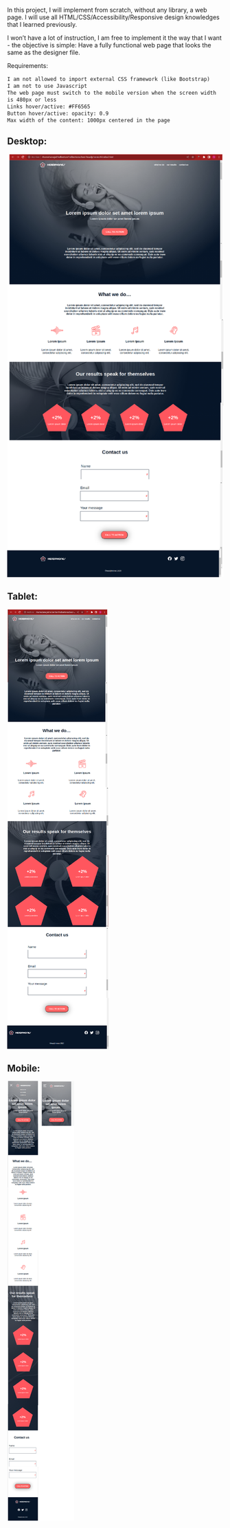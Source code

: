 In this project, I will implement from scratch, without any library, a web page. I will use all HTML/CSS/Accessibility/Responsive design knowledges that I learned previously.

I won’t have a lot of instruction, I am free to implement it the way that I want - the objective is simple: Have a fully functional web page that looks the same as the designer file.

Requirements:

    I am not allowed to import external CSS framework (like Bootstrap)
    I am not to use Javascript
    The web page must switch to the mobile version when the screen width is 480px or less
    Links hover/active: #FF6565
    Button hover/active: opacity: 0.9
    Max width of the content: 1000px centered in the page

## Desktop:
<img src="https://github.com/sevajal/holbertonschool-headphones/blob/main/FromScratchDesktop.png" alt="Desktop"/>

## Tablet:
<img src="https://github.com/sevajal/holbertonschool-headphones/blob/main/FromScratchTablet.png" alt="Tablet"/>

## Mobile:
<img src="https://github.com/sevajal/holbertonschool-headphones/blob/main/FromScratchMobile.png" alt="Mobile"/>